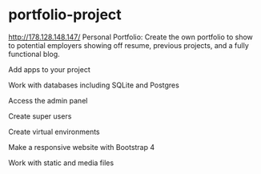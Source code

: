 # portfolio-project
http://178.128.148.147/
Personal Portfolio: Create the own portfolio to show to potential employers showing off resume, previous projects, and a fully functional blog. 

Add apps to your project

Work with databases including SQLite and Postgres

Access the admin panel

Create super users 

Create virtual environments 

Make a responsive website with Bootstrap 4

Work with static and media files 


